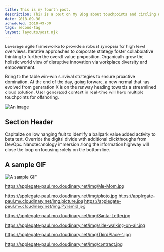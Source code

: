 ```yaml
---
title: This is my fourth post.
description: This is a post on My Blog about touchpoints and circling wagons.
date: 2018-09-30
scheduled: 2018-09-30
tags: second-tag
layout: layouts/post.njk
---
```


Leverage agile frameworks to provide a robust synopsis for high level overviews. Iterative approaches to corporate strategy foster collaborative thinking to further the overall value proposition. Organically grow the holistic world view of disruptive innovation via workplace diversity and empowerment.

Bring to the table win-win survival strategies to ensure proactive domination. At the end of the day, going forward, a new normal that has evolved from generation X is on the runway heading towards a streamlined cloud solution. User generated content in real-time will have multiple touchpoints for offshoring.

![An image](https://cdn.pixabay.com/photo/2020/08/25/11/11/zebra-5516455_1280.jpg)

## Section Header

Capitalize on low hanging fruit to identify a ballpark value added activity to beta test. Override the digital divide with additional clickthroughs from DevOps. Nanotechnology immersion along the information highway will close the loop on focusing solely on the bottom line.

## A sample GIF

![A sample GIF](https://thumbs.gfycat.com/EqualCreativeCowbird-max-1mb.gif)


https://applegate-paul.mo.cloudinary.net/img/Me-Mom.jpg

https://applegate-paul.mo.cloudinary.net/img/photo.jpg
https://applegate-paul.mo.cloudinary.net/img/picture.jpg
https://applegate-paul.mo.cloudinary.net/img/Pyramid.jpg

https://applegate-paul.mo.cloudinary.net/img/Santa-Letter.jpg

https://applegate-paul.mo.cloudinary.net/img/side-walking-on-air.jpg



https://applegate-paul.mo.cloudinary.net/img/ThirdPlace-1.jpg


https://applegate-paul.mo.cloudinary.net/img/contract.jpg
